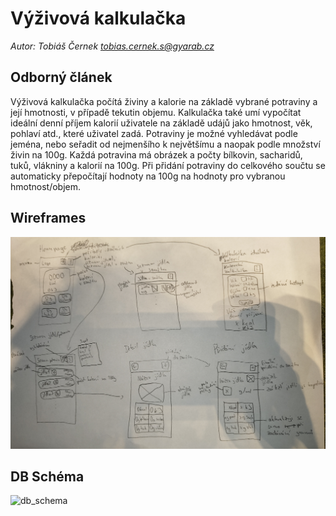 # Výživová kalkulačka

*Autor: Tobiáš Černek tobias.cernek.s@gyarab.cz*

## Odborný článek

Výživová kalkulačka počítá živiny a kalorie na základě vybrané potraviny a její hmotnosti, v případě tekutin objemu.
Kalkulačka také umí vypočítat ideální denní příjem kalorií uživatele na základě udájů jako hmotnost, věk, pohlaví atd., které uživatel zadá.
Potraviny je možné vyhledávat podle jeména, nebo seřadit od nejmenšího k největšímu a naopak podle množství živin na 100g.
Každá potravina má obrázek a počty bílkovin, sacharidů, tuků, vlákniny a kalorií na 100g.
Při přidání potraviny do celkového součtu se automaticky přepočítají hodnoty na 100g na hodnoty pro vybranou hmotnost/objem.

## Wireframes

![wireframes](vyzivova_kalkulacka_wireframes.jpg)

## DB Schéma

![db_schema]()
